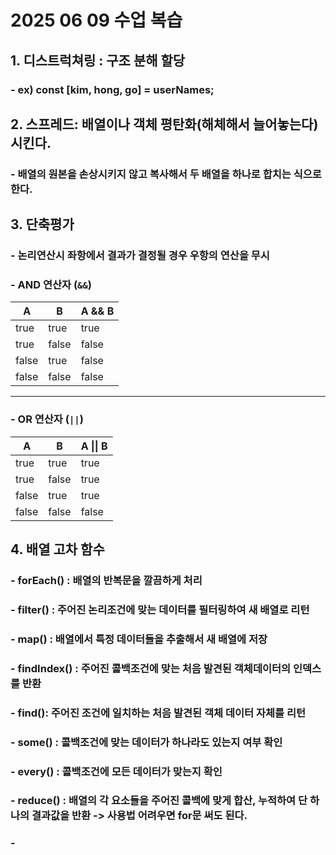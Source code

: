 # 2025 06 09 수업 복습
## 1. 디스트럭쳐링 : 구조 분해 할당
### - ex) const [kim, hong, go] = userNames;
## 2. 스프레드: 배열이나 객체 평탄화(해체해서 늘어놓는다) 시킨다.
### - 배열의 원본을 손상시키지 않고 복사해서 두 배열을 하나로 합치는 식으로 한다.
## 3. 단축평가
### - 논리연산시 좌항에서 결과가 결정될 경우 우항의 연산을 무시
### - AND 연산자 (`&&`)

| A     | B     | A && B |
|-------|-------|--------|
| true  | true  | true   |
| true  | false | false  |
| false | true  | false  |
| false | false | false  |

---

### - OR 연산자 (`||`)

| A     | B     | A \|\| B |
|-------|-------|----------|
| true  | true  | true     |
| true  | false | true     |
| false | true  | true     |
| false | false | false    |

## 4. 배열 고차 함수
### - forEach() : 배열의 반복문을 깔끔하게 처리
### - filter() : 주어진 논리조건에 맞는 데이터를 필터링하여 새 배열로 리턴
### - map() : 배열에서 특정 데이터들을 추출해서 새 배열에 저장
### - findIndex() : 주어진 콜백조건에 맞는 처음 발견된 객체데이터의 인덱스를 반환
### - find(): 주어진 조건에 일치하는 처음 발견된 객체 데이터 자체를 리턴
### - some() : 콜백조건에 맞는 데이터가 하나라도 있는지 여부 확인
### - every() : 콜백조건에 모든 데이터가 맞는지 확인
### - reduce() : 배열의 각 요소들을 주어진 콜백에 맞게 합산, 누적하여 단 하나의 결과값을 반환 -> 사용법 어려우면 for문 써도 된다.
### - 
